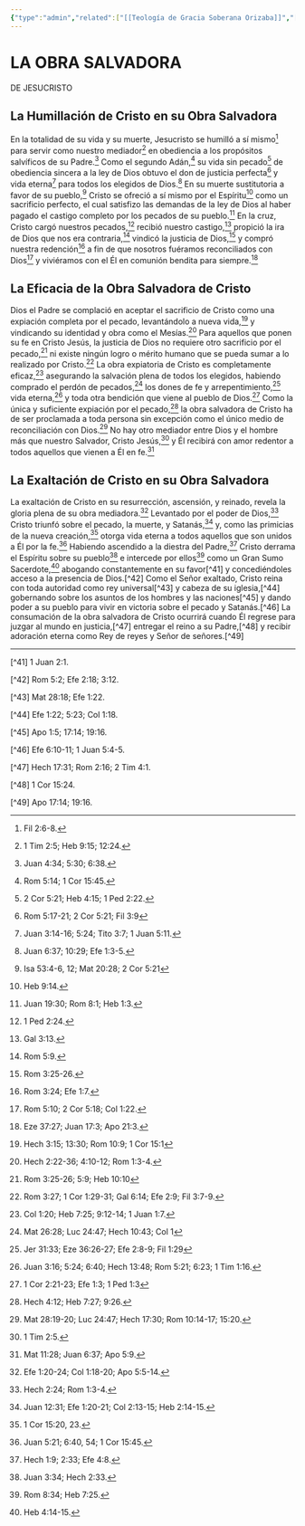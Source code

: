 ```yaml
---
{"type":"admin","related":["[[Teología de Gracia Soberana Orizaba]]","[[Gracia Soberana Orizaba]]","[[Nosotros creemos]]"],"dg-publish":true,"permalink":"/programas-y-ministerios/gracia-soberana-orizaba/identidad-y-teologia/la-obra-salvadora-de-jesucristo/","dgPassFrontmatter":true}
---
```


# LA OBRA SALVADORA  
DE JESUCRISTO

## La Humillación de Cristo en su Obra Salvadora

En la totalidad de su vida y su muerte, Jesucristo se humilló a sí mismo[^1] para servir como nuestro mediador[^2] en obediencia a los propósitos salvíficos de su Padre.[^3] Como el segundo Adán,[^4] su vida sin pecado[^5] de obediencia sincera a la ley de Dios obtuvo el don de justicia perfecta[^6] y vida eterna[^7] para todos los elegidos de Dios.[^8] En su muerte sustitutoria a favor de su pueblo,[^9] Cristo se ofreció a sí mismo por el Espíritu[^10] como un sacrificio perfecto, el cual satisfizo las demandas de la ley de Dios al haber pagado el castigo completo por los pecados de su pueblo.[^11] En la cruz, Cristo cargó nuestros pecados,[^12] recibió nuestro castigo,[^13] propició la ira de Dios que nos era contraria,[^14] vindicó la justicia de Dios,[^15] y compró nuestra redención[^16] a fin de que nosotros fuéramos reconciliados con Dios[^17] y viviéramos con el Él en comunión bendita para siempre.[^18]

## La Eficacia de la Obra Salvadora de Cristo

Dios el Padre se complació en aceptar el sacrificio de Cristo como una expiación completa por el pecado, levantándolo a nueva vida,[^19] y vindicando su identidad y obra como el Mesías.[^20] Para aquellos que ponen su fe en Cristo Jesús, la justicia de Dios no requiere otro sacrificio por el pecado,[^21] ni existe ningún logro o mérito humano que se pueda sumar a lo realizado por Cristo.[^22] La obra expiatoria de Cristo es completamente eficaz,[^23] asegurando la salvación plena de todos los elegidos, habiendo comprado el perdón de pecados,[^24] los dones de fe y arrepentimiento,[^25] vida eterna,[^26] y toda otra bendición que viene al pueblo de Dios.[^27] Como la única y suficiente expiación por el pecado,[^28] la obra salvadora de Cristo ha de ser proclamada a toda persona sin excepción como el único medio de reconciliación con Dios.[^29] No hay otro mediador entre Dios y el hombre más que nuestro Salvador, Cristo Jesús,[^30] y Él recibirá con amor redentor a todos aquellos que vienen a Él en fe.[^31]

## La Exaltación de Cristo en su Obra Salvadora

La exaltación de Cristo en su resurrección, ascensión, y reinado, revela la gloria plena de su obra mediadora.[^32] Levantado por el poder de Dios,[^33] Cristo triunfó sobre el pecado, la muerte, y Satanás,[^34] y, como las primicias de la nueva creación,[^35] otorga vida eterna a todos aquellos que son unidos a Él por la fe.[^36] Habiendo ascendido a la diestra del Padre,[^37] Cristo derrama el Espíritu sobre su pueblo[^38] e intercede por ellos[^39] como un Gran Sumo Sacerdote,[^40] abogando constantemente en su favor[^41] y concediéndoles acceso a la presencia de Dios.[^42] Como el Señor exaltado, Cristo reina con toda autoridad como rey universal[^43] y cabeza de su iglesia,[^44] gobernando sobre los asuntos de los hombres y las naciones[^45] y dando poder a su pueblo para vivir en victoria sobre el pecado y Satanás.[^46] La consumación de la obra salvadora de Cristo ocurrirá cuando Él regrese para juzgar al mundo en justicia,[^47] entregar el reino a su Padre,[^48] y recibir adoración eterna como Rey de reyes y Señor de señores.[^49]

  

---

[^1]: Fil 2:6-8.

[^2]: 1 Tim 2:5; Heb 9:15; 12:24.

[^3]: Juan 4:34; 5:30; 6:38.

[^4]: Rom 5:14; 1 Cor 15:45.

[^5]: 2 Cor 5:21; Heb 4:15; 1 Ped 2:22.

[^6]: Rom 5:17-21; 2 Cor 5:21; Fil 3:9

[^7]: Juan 3:14-16; 5:24; Tito 3:7; 1 Juan 5:11.

[^8]: Juan 6:37; 10:29; Efe 1:3-5.

[^9]: Isa 53:4-6, 12; Mat 20:28; 2 Cor 5:21

[^10]: Heb 9:14.

[^11]: Juan 19:30; Rom 8:1; Heb 1:3.

[^12]: 1 Ped 2:24.

[^13]: Gal 3:13.

[^14]: Rom 5:9.

[^15]: Rom 3:25-26.

[^16]: Rom 3:24; Efe 1:7.

[^17]: Rom 5:10; 2 Cor 5:18; Col 1:22.

[^18]: Eze 37:27; Juan 17:3; Apo 21:3.

[^19]: Hech 3:15; 13:30; Rom 10:9; 1 Cor 15:1

[^20]: Hech 2:22-36; 4:10-12; Rom 1:3-4.

[^21]: Rom 3:25-26; 5:9; Heb 10:10

[^22]: Rom 3:27; 1 Cor 1:29-31; Gal 6:14; Efe 2:9; Fil 3:7-9.

[^23]: Col 1:20; Heb 7:25; 9:12-14; 1 Juan 1:7.

[^24]: Mat 26:28; Luc 24:47; Hech 10:43; Col 1

[^25]: Jer 31:33; Eze 36:26-27; Efe 2:8-9; Fil 1:29

[^26]: Juan 3:16; 5:24; 6:40; Hech 13:48; Rom 5:21; 6:23; 1 Tim 1:16.

[^27]: 1 Cor 2:21-23; Efe 1:3; 1 Ped 1:3

[^28]: Hech 4:12; Heb 7:27; 9:26.

[^29]: Mat 28:19-20; Luc 24:47; Hech 17:30; Rom 10:14-17; 15:20.

[^30]: 1 Tim 2:5.

[^31]: Mat 11:28; Juan 6:37; Apo 5:9.

[^32]: Efe 1:20-24; Col 1:18-20; Apo 5:5-14.

[^33]: Hech 2:24; Rom 1:3-4.

[^34]: Juan 12:31; Efe 1:20-21; Col 2:13-15; Heb 2:14-15.

[^35]: 1 Cor 15:20, 23.

[^36]: Juan 5:21; 6:40, 54; 1 Cor 15:45.

[^37]: Hech 1:9; 2:33; Efe 4:8.

[^38]: Juan 3:34; Hech 2:33.

[^39]: Rom 8:34; Heb 7:25.

[^40]: Heb 4:14-15.

[^41] 1 Juan 2:1.

[^42] Rom 5:2; Efe 2:18; 3:12.

[^43] Mat 28:18; Efe 1:22.

[^44] Efe 1:22; 5:23; Col 1:18.

[^45] Apo 1:5; 17:14; 19:16.

[^46] Efe 6:10-11; 1 Juan 5:4-5.

[^47] Hech 17:31; Rom 2:16; 2 Tim 4:1.

[^48] 1 Cor 15:24.

[^49] Apo 17:14; 19:16.